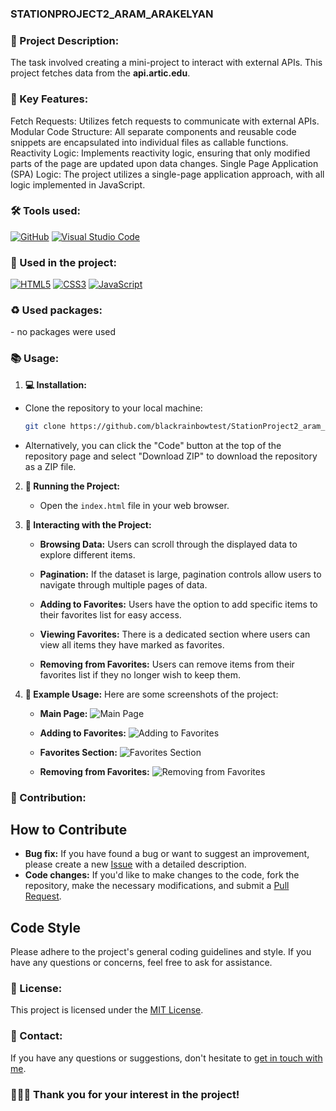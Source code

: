 ### STATIONPROJECT2_ARAM_ARAKELYAN


### 💫 Project Description:
The task involved creating a mini-project to interact with external APIs. This project fetches data from the <b>api.artic.edu</b>.

### 🚀 Key Features:
Fetch Requests: Utilizes fetch requests to communicate with external APIs.
Modular Code Structure: All separate components and reusable code snippets are encapsulated into individual files as callable functions.
Reactivity Logic: Implements reactivity logic, ensuring that only modified parts of the page are updated upon data changes.
Single Page Application (SPA) Logic: The project utilizes a single-page application approach, with all logic implemented in JavaScript.

### 🛠 Tools used:
[![GitHub](https://img.shields.io/badge/github-000.svg?&style=for-the-badge&logo=github&logoColor=fff)](https://github.com/)
[![Visual Studio Code](https://img.shields.io/badge/vs%20code-007ACC.svg?&style=for-the-badge&logo=visual-studio-code&logoColor=fff)](https://code.visualstudio.com/)


### 🏴 Used in the project:
[![HTML5](https://img.shields.io/badge/html-E34F26.svg?&style=for-the-badge&logo=html5&logoColor=fff)](https://developer.mozilla.org/en-US/docs/Web/HTML)
[![CSS3](https://img.shields.io/badge/css-1572B6.svg?&style=for-the-badge&logo=css3&logoColor=fff)](https://developer.mozilla.org/en-US/docs/Web/CSS)
[![JavaScript](https://img.shields.io/badge/javascript-F7DF1E.svg?&style=for-the-badge&logo=javascript&logoColor=fff)](https://developer.mozilla.org/en-US/docs/Web/JavaScript)


### ♻ Used packages:
<p>- no packages were used</p>

### 📚 Usage:

1. **💻 Installation:**
- Clone the repository to your local machine:
    ```bash
    git clone https://github.com/blackrainbowtest/StationProject2_aram_arakelyan.git
    ```
- Alternatively, you can click the "Code" button at the top of the repository page and select "Download ZIP" to download the repository as a ZIP file.

2. **🚀 Running the Project:**
   - Open the `index.html` file in your web browser.

3. **🤝 Interacting with the Project:**
   - **Browsing Data:** Users can scroll through the displayed data to explore different items.
  
    - **Pagination:** If the dataset is large, pagination controls allow users to navigate through multiple pages of data.
    
    - **Adding to Favorites:** Users have the option to add specific items to their favorites list for easy access.
    
    - **Viewing Favorites:** There is a dedicated section where users can view all items they have marked as favorites.
    
    - **Removing from Favorites:** Users can remove items from their favorites list if they no longer wish to keep them.

4. **🌟 Example Usage:**
   Here are some screenshots of the project:

    - **Main Page:**
    ![Main Page](https://drive.google.com/file/d/1DqEW6JpzbJCqgs5C-1jq_VX3Opeol7aG/view?usp=drive_link)

    - **Adding to Favorites:**
    ![Adding to Favorites](https://drive.google.com/file/d/1m4Bmetf6rOG499QE23qyOidBqwxw04iR/view?usp=drive_link)

    - **Favorites Section:**
    ![Favorites Section](https://drive.google.com/file/d/15H9VX6zkBdzX5mBQzD45zOzGWwUXZfqt/view?usp=drive_link)

    - **Removing from Favorites:**
    ![Removing from Favorites](https://drive.google.com/file/d/1uD_ggbaf4gXuFBYqan2iwNM8cKbW8_p1/view?usp=drive_link)

### 🤝 Contribution:

## How to Contribute

- **Bug fix:** If you have found a bug or want to suggest an improvement, please create a new [Issue](https://github.com/blackrainbowtest/StationProject2_aram_arakelyan/issues) with a detailed description.
- **Code changes:** If you'd like to make changes to the code, fork the repository, make the necessary modifications, and submit a [Pull Request](https://github.com/blackrainbowtest/StationProject2_aram_arakelyan/pulls).

## Code Style
Please adhere to the project's general coding guidelines and style. If you have any questions or concerns, feel free to ask for assistance.

### 📝 License:
This project is licensed under the [MIT License](https://github.com/blackrainbowtest/StationProject2_aram_arakelyan/blob/main/LICENSE).

### 📧 Contact:
If you have any questions or suggestions, don't hesitate to [get in touch with me](https://github.com/blackrainbowtest).


### 💖💙🧡 Thank you for your interest in the project!
